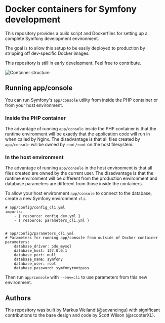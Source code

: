 Docker containers for Symfony development
=========================================

This repository provides a build script and Dockerfiles for setting up a complete Symfony development environment.

The goal is to allow this setup to be easily deployed to production by stripping off dev-specific Docker images.

This repository is still in early development. Feel free to contribute.

![Container structure](https://raw.github.com/advancingu/SfDocker/master/Resources/container-structure.png)

Running app/console
-------------------

You can run Symfony's ``app/console`` utility from inside the PHP container or from your host environment.

### Inside the PHP container

The advantage of running ``app/console`` inside the PHP container is that the runtime environment will be exactly that 
the application code will run in when called by Nginx. The disadvantage is that all files created by ``app/console`` 
will be owned by ``root/root`` on the host filesystem.

### In the host environment

The advantage of running ``app/console`` in the host environment is that all files created are owned by the current 
user. The disadvantage is that the runtime environment will be different from the production environment and database 
parameters are different from those inside the containers.

To allow your host environment ``app/console`` to connect to the database, create a new Symfony environment ``cli``.

    # app/config/config_cli.yml
    imports:
        - { resource: config_dev.yml }
        - { resource: parameters_cli.yml }


    # app/config/parameters_cli.yml
    # Parameters for running app/console from outside of Docker container
    parameters:
        database_driver: pdo_mysql
        database_host: 127.0.0.1
        database_port: null
        database_name: symfony
        database_user: root
        database_password: symfonyrootpass

Then run ``app/console`` with ``--env=cli`` to use parameters from this new environment.

Authors
-------

This repository was built by Markus Weiland (@advancingu) with significant contributions to the base design and code by Scott Wilson (@scooterXL).

